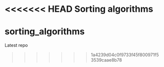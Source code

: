 <<<<<<< HEAD
Sorting algorithms
=======
# sorting_algorithms
Latest repo
>>>>>>> 1a4239d04c0f9733f45f800971f53539caae8b78
